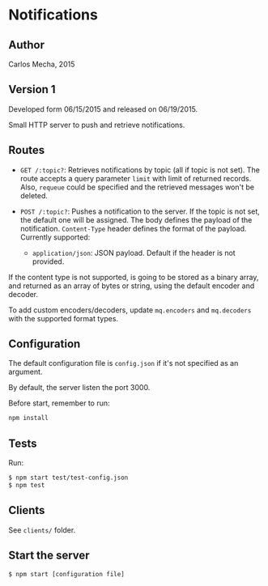 # Notifications

## Author

Carlos Mecha, 2015

## Version 1

Developed form 06/15/2015 and released on 06/19/2015.

Small HTTP server to push and retrieve notifications.

## Routes

- `GET /:topic?`: Retrieves notifications by topic (all if topic is not set). The route accepts a
query parameter `limit` with limit of returned records. Also, `requeue` could be specified and the retrieved messages won't
be deleted.

- `POST /:topic?`: Pushes a notification to the server. If the topic is not set, the default one will be assigned.
The body defines the payload of the notification. `Content-Type` header defines the format of the payload. Currently supported:

    - `application/json`: JSON payload. Default if the header is not provided.

If the content type is not supported, is going to be stored as a binary array, and returned as an array of bytes or string, using
the default encoder and decoder.

To add custom encoders/decoders, update `mq.encoders` and `mq.decoders` with the supported format types. 

## Configuration
The default configuration file is `config.json` if it's not specified as an argument.

By default, the server listen the port 3000.

Before start, remember to run:

```bash
npm install
```

## Tests
Run:
```bash
$ npm start test/test-config.json
$ npm test
```

## Clients
See `clients/` folder.

## Start the server

```bash
$ npm start [configuration file]
```

